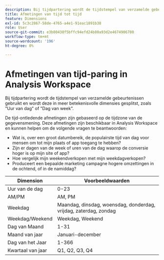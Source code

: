 ```yaml
---
description: Bij tijdpartering wordt de tijdstempel van verzamelde gebeurtenissen gebruikt en wordt deze in meer betekenisvolle dimensies gesplitst, zoals "Uur van dag" of "Dag van week".
title: Afmetingen van tijd tot tijd
feature: Dimensions
exl-id: 5c3c2867-58de-4765-a4e1-91eac1891b38
role: User
source-git-commit: e3b80438f5bffc94efd24b80a93d2e4674906780
workflow-type: tm+mt
source-wordcount: '196'
ht-degree: 0%

---
```


# Afmetingen van tijd-paring in Analysis Workspace

Bij tijdpartering wordt de tijdstempel van verzamelde gebeurtenissen gebruikt en wordt deze in meer betekenisvolle dimensies gesplitst, zoals &quot;Uur van dag&quot; of &quot;Dag van week&quot;.

De tijd-ontledende afmetingen zijn gebaseerd op de tijdzone van de gegevensmening. Deze afmetingen zijn beschikbaar in Analysis Workspace en kunnen helpen om de volgende vragen te beantwoorden:

* Wat is, over een groot datumbereik, de populairste tijd van dag voor mensen om tot mijn plaats of app toegang te hebben?
* Zijn er dagen van de week of uren van de dag waarop de conversie hoger is op mijn site of app?
* Hoe vergelijk mijn weekendverkopen met mijn weekdagverkopen?
* Produceert een bepaalde marketing campagne hogere omzettingen in de ochtend, of in de namiddag?

| Dimension | Voorbeeldwaarden |
|--- |--- |
| Uur van de dag | 0-23 |
| AM/PM | AM, PM |
| Weekdag | Maandag, dinsdag, woensdag, donderdag, vrijdag, zaterdag, zondag |
| Weekdag/Weekend | Weekdag, Weekend |
| Dag van Maand | 1-31 |
| Maand van jaar | Januari-december |
| Dag van het Jaar | 1-366 |
| Kwartaal van jaar | Q1, Q2, Q3, Q4 |
